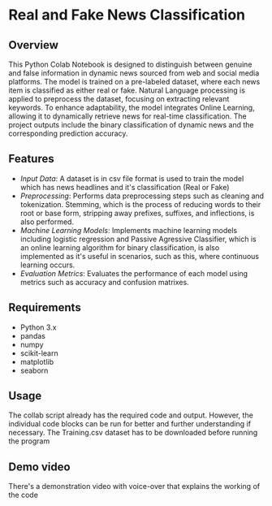 # Real and Fake News Classification

## Overview
This Python Colab Notebook is designed to distinguish between genuine and false information in dynamic news sourced from web and social media platforms. The model is trained on a pre-labeled dataset, where each news item is classified as either real or fake. Natural Language processing is applied to preprocess the dataset, focusing on extracting relevant keywords. To enhance adaptability, the model integrates Online Learning, allowing it to dynamically retrieve news for real-time classification. The project outputs include the binary classification of dynamic news and the corresponding prediction accuracy.

## Features
- *Input Data*: A dataset is in csv file format is used to train the model which has news headlines and it's classification (Real or Fake)
- *Preprocessing*: Performs data preprocessing steps such as cleaning and  tokenization. Stemming, which is the process of reducing words to their root or base form, stripping away prefixes, suffixes, and inflections, is also performed.
- *Machine Learning Models*: Implements machine learning models including logistic regression and Passive Agressive Classifier, which is an online learning algorithm for binary classification, is also implemented as it's useful in scenarios, such as this, where continuous learning occurs.
- *Evaluation Metrics*: Evaluates the performance of each model using metrics such as accuracy and confusion matrixes.


## Requirements
- Python 3.x
- pandas
- numpy
- scikit-learn
- matplotlib
- seaborn

## Usage
The collab script already has the required code and output. However, the individual code blocks can be run for better and further understanding if necessary.
The Training.csv dataset has to be downloaded before running the program

## Demo video
There's a demonstration video with voice-over that explains the working of the code
